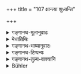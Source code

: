 +++
title = "107 क्षान्त्या शुध्यन्ति"

+++

<details><summary>गङ्गानथ-मूलानुवादः</summary>

Learned men become pure by tolerance; by liberality those who have done what should not be done; secret sinners by the repeating of sacred texts; and by austerity those who are well-versed in the Veda.—(106).
</details>

<details><summary>मेधातिथिः</summary>

ये **विद्वांसस्** ते **क्षान्त्यैव शुध्यन्ति** । ते हि द्वेषेर्ष्यामत्सरैर् नोपहन्यन्ते । ततो दुष्कृतेषु प्रवृत्तेषु नित्यशुद्धा भवन्ति । **क्षान्तिर्** नाम चित्तधर्मः, सर्वत्र साम्यम् । **दानस्य्**आप्य् **अकार्यकृच्**छिद्धिर् उक्ता "दानेन वधनिर्णेकम्" (म्ध् ११.१३८) इत्यादिना । **प्रच्छन्नपापानाम्** अपि रहस्याधिकारे **जप** उक्त एव । **तपो** वेदविदां वेदाभ्यास एव, ज्ञानं च । यथोक्तम् "ब्राह्मणस्य तपो ज्ञानम्" इति (म्ध् ११.२३४) । कृच्छ्रादि तु सर्वेषां शुद्धिहेतुर् न वेदविदाम् एव ॥ ५.१०६ ॥
</details>

<details><summary>गङ्गानथ-भाष्यानुवादः</summary>

Those who are learned are purified by tolerance; ‘they are never affected by hatred, jealousy or ill-will; hence even when sin is rampant, they remain ever pure. ‘Tolerance’ is the property of the Mind which consists in having the same consideration for all.

Of ‘liberality’ also the efficacy in removing the sin of doing what sought not to be done has been described under 11.139, where it is declared that ‘murder is wiped off by charity’.

In the section dealing with ‘secret sins’ also it has been declared that for the expiation of secret sins, one should repeat the sacred texts.

For persons well-versed in the Veda, ‘*austerity*’; which, in their case, consists in repeating the Vedic texts and also cultivating knowledge; as it has been declared that—‘for the Brāhmaṇa, learning is the real austerity’ (11.235). As regards the ‘*kṛcchra*’ and other penances, they are, means of purification for all men, not only for those versed in the Veda.—(106).
</details>

<details><summary>गङ्गानथ-टिप्पन्यः</summary>

(Verse 107 of others.)

This verse is quoted in *Hemādri* (Śrāddha, p. 792);—in
*Smṛtisāroddhāra*, (p. 249);—in *Nṛsiṃhaprasāda*, (Śrāddha, p. 13b);—and
in *Śuddhikaumudī* (p. 360).
</details>

<details><summary>गङ्गानथ-तुल्य-वाक्यानि</summary>

*Viṣṇu* (22.90).—(Same as Manu.)

*Yājñavalkya* (3.32.33).—(See above, under 104.)
</details>

<details><summary>Bühler</summary>

107	The learned are purified by a forgiving disposition, those who have committed forbidden actions by liberality, secret sinners by muttering (sacred texts), and those who best know the Veda by austerities.
</details>
